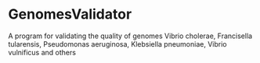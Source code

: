 # GenomesValidator
A program for validating the quality of genomes Vibrio cholerae, Francisella tularensis, Pseudomonas aeruginosa, Klebsiella pneumoniae, Vibrio vulnificus and others

